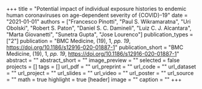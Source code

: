 +++
title = "Potential impact of individual exposure histories to endemic human coronaviruses on age-dependent severity of {COVID}-19"
date = "2021-01-01"
authors = ["Francesco Pinotti", "Paul S. Wikramaratna", "Uri Obolski", "Robert S. Paton", "Daniel S. C. Damineli", "Luiz C. J. Alcantara", "Marta Giovanetti", "Sunetra Gupta", "Jose Lourenco"]
publication_types = ["2"]
publication = "BMC Medicine, (19), 1, _pp. 19_, https://doi.org/10.1186/s12916-020-01887-1"
publication_short = "BMC Medicine, (19), 1, _pp. 19_, https://doi.org/10.1186/s12916-020-01887-1"
abstract = ""
abstract_short = ""
image_preview = ""
selected = false
projects = []
tags = []
url_pdf = ""
url_preprint = ""
url_code = ""
url_dataset = ""
url_project = ""
url_slides = ""
url_video = ""
url_poster = ""
url_source = ""
math = true
highlight = true
[header]
image = ""
caption = ""
+++
